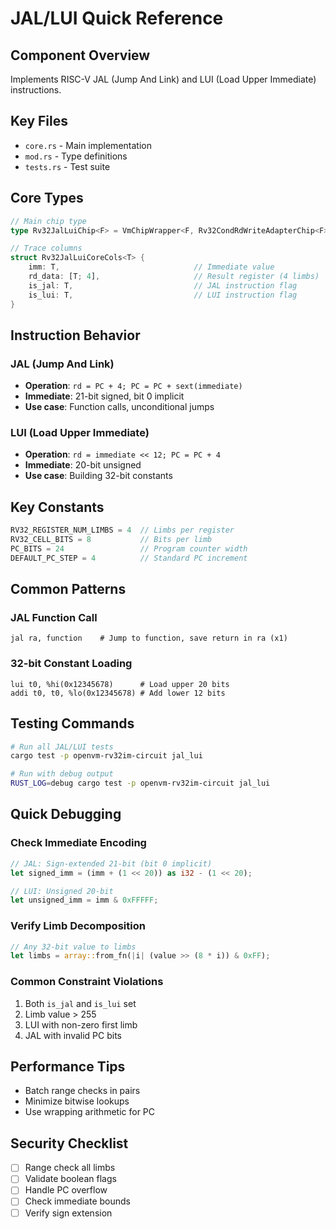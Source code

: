 # JAL/LUI Quick Reference

## Component Overview
Implements RISC-V JAL (Jump And Link) and LUI (Load Upper Immediate) instructions.

## Key Files
- `core.rs` - Main implementation
- `mod.rs` - Type definitions
- `tests.rs` - Test suite

## Core Types
```rust
// Main chip type
type Rv32JalLuiChip<F> = VmChipWrapper<F, Rv32CondRdWriteAdapterChip<F>, Rv32JalLuiCoreChip>;

// Trace columns
struct Rv32JalLuiCoreCols<T> {
    imm: T,                              // Immediate value
    rd_data: [T; 4],                     // Result register (4 limbs)
    is_jal: T,                           // JAL instruction flag
    is_lui: T,                           // LUI instruction flag
}
```

## Instruction Behavior

### JAL (Jump And Link)
- **Operation**: `rd = PC + 4; PC = PC + sext(immediate)`
- **Immediate**: 21-bit signed, bit 0 implicit
- **Use case**: Function calls, unconditional jumps

### LUI (Load Upper Immediate)
- **Operation**: `rd = immediate << 12; PC = PC + 4`
- **Immediate**: 20-bit unsigned
- **Use case**: Building 32-bit constants

## Key Constants
```rust
RV32_REGISTER_NUM_LIMBS = 4  // Limbs per register
RV32_CELL_BITS = 8           // Bits per limb
PC_BITS = 24                 // Program counter width
DEFAULT_PC_STEP = 4          // Standard PC increment
```

## Common Patterns

### JAL Function Call
```assembly
jal ra, function    # Jump to function, save return in ra (x1)
```

### 32-bit Constant Loading
```assembly
lui t0, %hi(0x12345678)      # Load upper 20 bits
addi t0, t0, %lo(0x12345678) # Add lower 12 bits
```

## Testing Commands
```bash
# Run all JAL/LUI tests
cargo test -p openvm-rv32im-circuit jal_lui

# Run with debug output
RUST_LOG=debug cargo test -p openvm-rv32im-circuit jal_lui
```

## Quick Debugging

### Check Immediate Encoding
```rust
// JAL: Sign-extended 21-bit (bit 0 implicit)
let signed_imm = (imm + (1 << 20)) as i32 - (1 << 20);

// LUI: Unsigned 20-bit
let unsigned_imm = imm & 0xFFFFF;
```

### Verify Limb Decomposition
```rust
// Any 32-bit value to limbs
let limbs = array::from_fn(|i| (value >> (8 * i)) & 0xFF);
```

### Common Constraint Violations
1. Both `is_jal` and `is_lui` set
2. Limb value > 255
3. LUI with non-zero first limb
4. JAL with invalid PC bits

## Performance Tips
- Batch range checks in pairs
- Minimize bitwise lookups
- Use wrapping arithmetic for PC

## Security Checklist
- [ ] Range check all limbs
- [ ] Validate boolean flags
- [ ] Handle PC overflow
- [ ] Check immediate bounds
- [ ] Verify sign extension